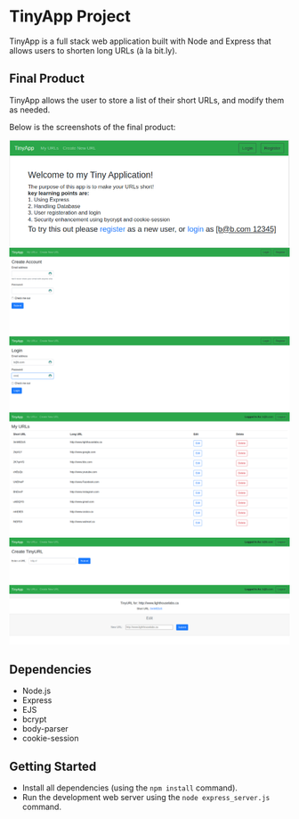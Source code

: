 # TinyApp Project

TinyApp is a full stack web application built with Node and Express that allows users to shorten long URLs (à la bit.ly).


## Final Product

TinyApp allows the user to store a list of their short URLs, and modify them as needed.

Below is  the screenshots of the final product:

!["Screenshot of Home page"](https://github.com/Alizmn/tinyapp/blob/master/docs/Home.png?raw=true)
!["Screenshot of Register page"](https://github.com/Alizmn/tinyapp/blob/master/docs/Register.png?raw=true)
!["Screenshot of Login page"](https://github.com/Alizmn/tinyapp/blob/master/docs/Login.png?raw=true)
!["Screenshot of My URLs page"](https://github.com/Alizmn/tinyapp/blob/master/docs/URLlist.png?raw=true)
!["Screenshot of Create Tiny URLs page"](https://github.com/Alizmn/tinyapp/blob/master/docs/NewURL.png?raw=true)
!["Screenshot of a Edit page"](https://github.com/Alizmn/tinyapp/blob/master/docs/Edit.png?raw=true)


## Dependencies

- Node.js
- Express
- EJS
- bcrypt
- body-parser
- cookie-session

## Getting Started

- Install all dependencies (using the `npm install` command).
- Run the development web server using the `node express_server.js` command.